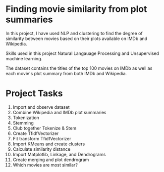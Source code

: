 # Finding movie similarity from plot summaries
In this project, I have used NLP and clustering to find the degree of similarity between movies based on their plots available on IMDb and Wikipedia.

Skills used in this project Natural Langauage Processing and Unsupervised machine learning.

The dataset contains the titles of the top 100 movies on IMDb as well as each movie's plot summary from both IMDb and Wikipedia.

# Project Tasks
1. Import and observe dataset
2. Combine Wikipedia and IMDb plot summaries
3. Tokenization
4. Stemming
5. Club together Tokenize & Stem
6. Create TfidfVectorizer
7. Fit transform TfidfVectorizer
8. Import KMeans and create clusters
9. Calculate similarity distance
10. Import Matplotlib, Linkage, and Dendrograms
11. Create merging and plot dendrogram
12. Which movies are most similar?
